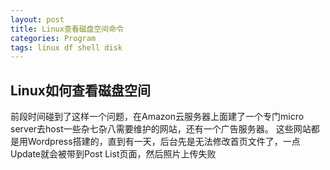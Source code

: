 ```yaml
---
layout: post
title: Linux查看磁盘空间命令
categories: Program
tags: linux df shell disk
---
```


## Linux如何查看磁盘空间

前段时间碰到了这样一个问题，在Amazon云服务器上面建了一个专门micro server去host一些杂七杂八需要维护的网站，还有一个广告服务器。
这些网站都是用Wordpress搭建的，直到有一天，后台先是无法修改首页文件了，一点Update就会被带到Post List页面，然后照片上传失败